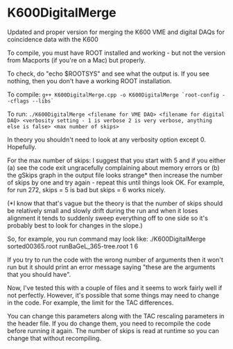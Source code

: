 # K600DigitalMerge
Updated and proper version for merging the K600 VME and digital DAQs for coincidence data with the K600

To compile, you must have ROOT installed and working - but not the version from Macports (if you're on a Mac) but properly.

To check, do "echo $ROOTSYS" and see what the output is. If you see nothing, then you don't have a working ROOT installation.

To compile: ```g++ K600DigitalMerge.cpp -o K600DigitalMerge `root-config --cflags --libs` ```

To run: ```./K600DigitalMerge <filename for VME DAQ> <filename for digital DAQ> <verbosity setting - 1 is verbose 2 is very verbose, anything else is false> <max number of skips>```

In theory you shouldn't need to look at any verbosity option except 0. Hopefully.

For the max number of skips: I suggest that you start with 5 and if you either (a) see the code exit ungracefully complaining about memory errors or (b) the gSkips graph in the output file looks strange* then increase the number of skips by one and try again - repeat this until things look OK. For example, for run 272, skips = 5 is bad but skips = 6 works nicely.

(*I know that that's vague but the theory is that the number of skips should be relatively small and slowly drift during the run and when it loses alignment it tends to suddenly sweep everything off to one side so it's probably best to look for changes in the slope.) 

So, for example, you run command may look like: ./K600DigitalMerge sorted00365.root runBaGeL_365-tree.root 1 6

If you try to run the code with the wrong number of arguments then it won't run but it should print an error message saying "these are the arguments that you should have".

Now, I've tested this with a couple of files and it seems to work fairly well if not perfectly. However, it's possible that some things may need to change in the code. For example, the limit for the TAC differences.

You can change this parameters along with the TAC rescaling parameters in the header file. If you do change them, you need to recompile the code before running it again. The number of skips is read at runtime so you can change that without recompiling.
